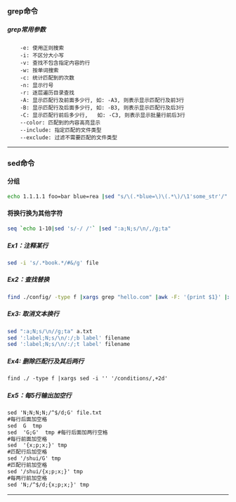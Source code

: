 ### grep命令
##### grep常用参数
```
    -e: 使用正则搜索
    -i: 不区分大小写
    -v: 查找不包含指定内容的行
    -w: 按单词搜索
    -c: 统计匹配到的次数
    -n: 显示行号
    -r: 逐层遍历目录查找
    -A: 显示匹配行及前面多少行, 如: -A3, 则表示显示匹配行及前3行
    -B: 显示匹配行及后面多少行, 如: -B3, 则表示显示匹配行及后3行
    -C: 显示匹配行前后多少行,   如: -C3, 则表示显示批量行前后3行
    --color: 匹配到的内容高亮显示
    --include: 指定匹配的文件类型
    --exclude: 过滤不需要匹配的文件类型
```

---

### sed命令

#### 分组
```bash
echo 1.1.1.1 foo=bar blue=rea |sed "s/\(.*blue=\)\(.*\)/\1'some_str'/"
```

#### 将换行换为其他字符
```bash
seq `echo 1-10|sed 's/-/ /'` |sed ":a;N;s/\n/,/g;ta"
```

##### Ex1：注释某行
```bash
sed -i 's/.*book.*/#&/g' file
```
##### Ex2：查找替换
```bash
find ./config/ -type f |xargs grep "hello.com" |awk -F: '{print $1}' |xargs sed -i 's@hello.com@world.com@g'
```
##### Ex3: 取消文本换行
```bash
sed ":a;N;s/\n//g;ta" a.txt
sed ':label;N;s/\n/:/;b label' filename
sed ':label;N;s/\n/:/;t label' filename
```
##### Ex4: 删除匹配行及其后两行
```xml
find ./ -type f |xargs sed -i '' '/conditions/,+2d'
```
##### Ex5：每5行输出加空行
```xml
sed 'N;N;N;N;/^$/d;G' file.txt
#每行后面加空格
sed  G  tmp
sed  'G;G'  tmp #每行后面加两行空格
#每行前面加空格
sed  '{x;p;x;}' tmp
#匹配行后加空格
sed '/shui/G' tmp  
#匹配行前加空格
sed '/shui/{x;p;x;}' tmp
#每两行前加空格
sed 'N;/^$/d;{x;p;x;}' tmp
```







---

###

